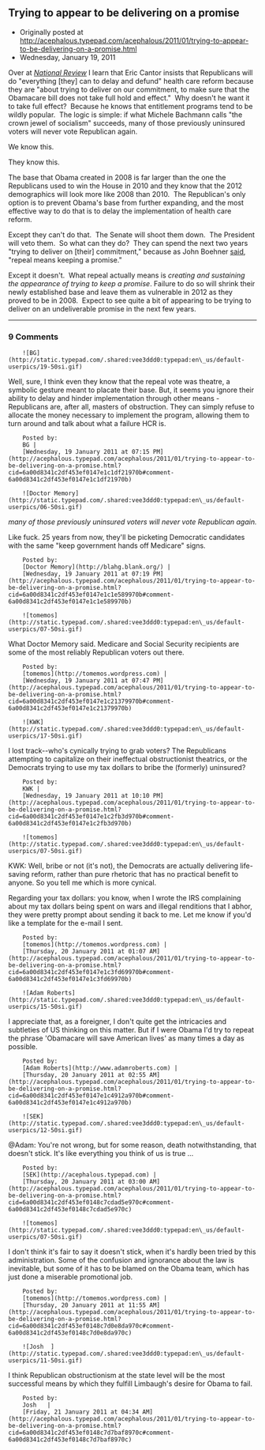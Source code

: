 ## Trying to appear to be delivering on a promise

 * Originally posted at http://acephalous.typepad.com/acephalous/2011/01/trying-to-appear-to-be-delivering-on-a-promise.html
 * Wednesday, January 19, 2011



Over at [_National Review_](http://www.nationalreview.com/articles/257475/out-roots-robert-costa-andrew-stiles) I learn that Eric Cantor insists that Republicans will do "everything  [they] can to delay and defund" health care reform because they are  "about trying to deliver on our commitment, to make sure that the  Obamacare bill does not take full hold and effect."  Why doesn't he want  it to take full effect?  Because he knows that entitlement programs  tend to be wildly popular.  The logic is simple: if what Michele  Bachmann calls "the crown jewel of socialism" succeeds, many of those  previously uninsured voters will never vote Republican again.

We know this.

They know this.

The base that Obama created in 2008 is far larger than the one the  Republicans used to win the House in 2010 and they know that the 2012  demographics will look more like 2008 than 2010.  The Republican's only  option is to prevent Obama's base from further expanding, and the most  effective way to do that is to delay the implementation of health care  reform.

Except they can't do that.  The Senate will shoot them down.  The  President will veto them.  So what can they do?  They can spend the next  two years "trying to deliver on [their] commitment," because as John  Boehner [said](http://www.nationalreview.com/corner/257532/boehner-lets-challenge-ourselves-do-better-andrew-stiles), "repeal means keeping a promise."

Except it doesn't.  What repeal actually means is _creating and sustaining the appearance of trying to keep a promise_.  Failure to do so will shrink their newly established base and leave  them as vulnerable in 2012 as they proved to be in 2008.  Expect to see  quite a bit of appearing to be trying to deliver on an undeliverable  promise in the next few years.

		

* * *

### 9 Comments 

		

                
[]()

	

		![BG](http://static.typepad.com/.shared:vee3ddd0:typepad:en\_us/default-userpics/19-50si.gif)
	

	

		

Well, sure, I think even they know that the repeal vote was theatre, a symbolic gesture meant to placate their base. But, it seems you ignore their ability to delay and hinder implementation through other means - Republicans are, after all, masters of obstruction. They can simply refuse to allocate the money necessary to implement the program, allowing them to turn around and talk about what a failure HCR is. 

	

		Posted by:
		BG |
		[Wednesday, 19 January 2011 at 07:15 PM](http://acephalous.typepad.com/acephalous/2011/01/trying-to-appear-to-be-delivering-on-a-promise.html?cid=6a00d8341c2df453ef0147e1c1df21970b#comment-6a00d8341c2df453ef0147e1c1df21970b)

[]()

	

		![Doctor Memory](http://static.typepad.com/.shared:vee3ddd0:typepad:en\_us/default-userpics/06-50si.gif)
	

	

		

_many of those previously uninsured voters will never vote Republican again._

Like fuck.  25 years from now, they'll be picketing Democratic candidates with the same "keep government hands off Medicare" signs.

	

		Posted by:
		[Doctor Memory](http://blahg.blank.org/) |
		[Wednesday, 19 January 2011 at 07:19 PM](http://acephalous.typepad.com/acephalous/2011/01/trying-to-appear-to-be-delivering-on-a-promise.html?cid=6a00d8341c2df453ef0147e1c1e589970b#comment-6a00d8341c2df453ef0147e1c1e589970b)

[]()

	

		![tomemos](http://static.typepad.com/.shared:vee3ddd0:typepad:en\_us/default-userpics/07-50si.gif)
	

	

		

What Doctor Memory said. Medicare and Social Security recipients are some of the most reliably Republican voters out there.

	

		Posted by:
		[tomemos](http://tomemos.wordpress.com) |
		[Wednesday, 19 January 2011 at 07:47 PM](http://acephalous.typepad.com/acephalous/2011/01/trying-to-appear-to-be-delivering-on-a-promise.html?cid=6a00d8341c2df453ef0147e1c21379970b#comment-6a00d8341c2df453ef0147e1c21379970b)

[]()

	

		![KWK](http://static.typepad.com/.shared:vee3ddd0:typepad:en\_us/default-userpics/17-50si.gif)
	

	

		

I lost track--who's cynically trying to grab voters?  The Republicans attempting to capitalize on their ineffectual obstructionist theatrics, or the Democrats trying to use my tax dollars to bribe the (formerly) uninsured?

	

		Posted by:
		KWK |
		[Wednesday, 19 January 2011 at 10:10 PM](http://acephalous.typepad.com/acephalous/2011/01/trying-to-appear-to-be-delivering-on-a-promise.html?cid=6a00d8341c2df453ef0147e1c2fb3d970b#comment-6a00d8341c2df453ef0147e1c2fb3d970b)

[]()

	

		![tomemos](http://static.typepad.com/.shared:vee3ddd0:typepad:en\_us/default-userpics/07-50si.gif)
	

	

		

KWK: Well, bribe or not (it's not), the Democrats are actually delivering life-saving reform, rather than pure rhetoric that has no practical benefit to anyone. So you tell me which is more cynical.

Regarding your tax dollars: you know, when I wrote the IRS complaining about my tax dollars being spent on wars and illegal renditions that I abhor, they were pretty prompt about sending it back to me. Let me know if you'd like a template for the e-mail I sent.

	

		Posted by:
		[tomemos](http://tomemos.wordpress.com) |
		[Thursday, 20 January 2011 at 01:07 AM](http://acephalous.typepad.com/acephalous/2011/01/trying-to-appear-to-be-delivering-on-a-promise.html?cid=6a00d8341c2df453ef0147e1c3fd69970b#comment-6a00d8341c2df453ef0147e1c3fd69970b)

[]()

	

		![Adam Roberts](http://static.typepad.com/.shared:vee3ddd0:typepad:en\_us/default-userpics/15-50si.gif)
	

	

		

I appreciate that, as a foreigner, I don't quite get the intricacies and subtleties of US thinking on this matter.  But if I were Obama I'd try to repeat the phrase 'Obamacare will save American lives' as many times a day as possible.

	

		Posted by:
		[Adam Roberts](http://www.adamroberts.com) |
		[Thursday, 20 January 2011 at 02:55 AM](http://acephalous.typepad.com/acephalous/2011/01/trying-to-appear-to-be-delivering-on-a-promise.html?cid=6a00d8341c2df453ef0147e1c4912a970b#comment-6a00d8341c2df453ef0147e1c4912a970b)

[]()

	

		![SEK](http://static.typepad.com/.shared:vee3ddd0:typepad:en\_us/default-userpics/12-50si.gif)
	

	

		

@Adam: You're not wrong, but for some reason, death notwithstanding, that doesn't stick.  It's like everything you think of us is true ...

	

		Posted by:
		[SEK](http://acephalous.typepad.com) |
		[Thursday, 20 January 2011 at 03:00 AM](http://acephalous.typepad.com/acephalous/2011/01/trying-to-appear-to-be-delivering-on-a-promise.html?cid=6a00d8341c2df453ef0148c7cdad5e970c#comment-6a00d8341c2df453ef0148c7cdad5e970c)

[]()

	

		![tomemos](http://static.typepad.com/.shared:vee3ddd0:typepad:en\_us/default-userpics/07-50si.gif)
	

	

		

I don't think it's fair to say it doesn't stick, when it's hardly been tried by this administration. Some of the confusion and ignorance about the law is inevitable, but some of it has to be blamed on the Obama team, which has just done a miserable promotional job.

	

		Posted by:
		[tomemos](http://tomemos.wordpress.com) |
		[Thursday, 20 January 2011 at 11:55 AM](http://acephalous.typepad.com/acephalous/2011/01/trying-to-appear-to-be-delivering-on-a-promise.html?cid=6a00d8341c2df453ef0148c7d0e8da970c#comment-6a00d8341c2df453ef0148c7d0e8da970c)

[]()

	

		![Josh  ](http://static.typepad.com/.shared:vee3ddd0:typepad:en\_us/default-userpics/11-50si.gif)
	

	

		

I think Republican obstructionism at the state level will be the most successful means by which they fulfill Limbaugh's desire for Obama to fail. 

	

		Posted by:
		Josh   |
		[Friday, 21 January 2011 at 04:34 AM](http://acephalous.typepad.com/acephalous/2011/01/trying-to-appear-to-be-delivering-on-a-promise.html?cid=6a00d8341c2df453ef0148c7d7baf8970c#comment-6a00d8341c2df453ef0148c7d7baf8970c)

		

        